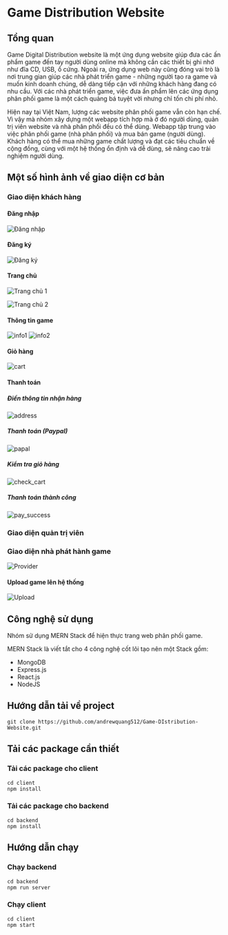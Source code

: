 # Game Distribution Website
## Tổng quan
Game Digital Distribution website là một ứng dụng website giúp đưa các ấn phẩm game đến tay người dùng online mà không cần các thiết bị ghi nhớ như đĩa CD, USB, ổ cứng. Ngoài ra, ứng dụng web này cũng đóng vai trò là nơi trung gian giúp các nhà phát triển game - những người tạo ra game và muốn kinh doanh chúng, dễ dàng tiếp cận với những khách hàng đang có nhu cầu. Với các nhà phát triển game, việc đưa ấn phẩm lên các ứng dụng phân phối game là một cách quảng bá tuyệt vời nhưng chỉ tốn chi phí nhỏ.

Hiện nay tại Việt Nam, lượng các website phân phối game vẫn còn hạn chế. Vì vậy mà nhóm xây dựng một webapp tích hợp mà ở đó người dùng, quản trị viên website và nhà phân phối đều có thể dùng. Webapp tập trung vào việc phân phối game (nhà phân phối) và mua bán game (người dùng). Khách hàng có thể mua những game chất lượng và đạt các tiêu chuẩn về cộng đồng, cùng với một hệ thống ổn định và dễ dùng, sẽ nâng cao trải nghiệm người dùng.

## Một số hình ảnh về giao diện cơ bản
### Giao diện khách hàng
#### Đăng nhập
![Đăng nhập](/Images/G_login.png)
#### Đăng ký
![Đăng ký](/Images/G_signup.png)
#### Trang chủ
![Trang chủ 1](/Images/G_trang_chu_1.png)

![Trang chủ 2](/Images/G_trang_chu_2.png)
#### Thông tin game
![info1](/Images/G_thong_tin_game.png)
![info2](/Images/G_thong_tin_game2.png)
#### Giỏ hàng
![cart](/Images/G_cart.png)
#### Thanh toán
##### Điền thông tin nhận hàng
![address](/Images/G_Addr.png)
##### Thanh toán (Paypal)
![papal](/Images/G_Paypal.png)
##### Kiểm tra giỏ hàng
![check_cart](/Images/G_Checkout.png)
##### Thanh toán thành công
![pay_success](/Images/G_PaySuc.png)
### Giao diện quản trị viên

### Giao diện nhà phát hành game
![Provider](/Images/G_Provider.png)
#### Upload game lên hệ thống
![Upload](/Images/G_Upload.png)

## Công nghệ sử dụng
Nhóm sử dụng MERN Stack để hiện thực trang web phân phối game. 

MERN Stack là viết tắt cho 4 công nghệ cốt lõi tạo nên một Stack gồm:
- MongoDB
- Express.js
- React.js
- NodeJS

## Hướng dẫn tải về project
```
git clone https://github.com/andrewquang512/Game-DIstribution-Website.git
```
## Tải các package cần thiết
### Tải các package cho client
```
cd client
npm install
```
### Tải các package cho backend
```
cd backend
npm install
```
## Hướng dẫn chạy
### Chạy backend
```
cd backend
npm run server
```
### Chạy client
```
cd client
npm start
```